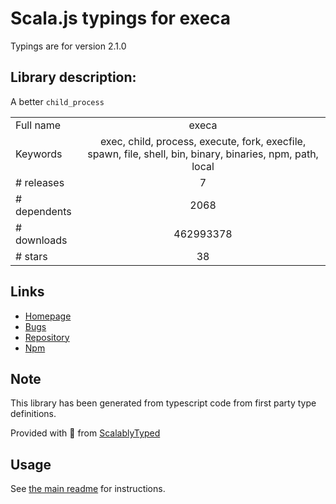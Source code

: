 
# Scala.js typings for execa

Typings are for version 2.1.0

## Library description:
A better `child_process`

|                    |                 |
| ------------------ | :-------------: |
| Full name          | execa |
| Keywords           | exec, child, process, execute, fork, execfile, spawn, file, shell, bin, binary, binaries, npm, path, local |
| # releases         | 7 |
| # dependents       | 2068 |
| # downloads        | 462993378 |
| # stars            | 38 |

## Links
- [Homepage](https://github.com/sindresorhus/execa#readme)
- [Bugs](https://github.com/sindresorhus/execa/issues)
- [Repository](https://github.com/sindresorhus/execa)
- [Npm](https://www.npmjs.com/package/execa)
    


## Note
This library has been generated from typescript code from first party type definitions.

Provided with :purple_heart: from [ScalablyTyped](https://github.com/oyvindberg/ScalablyTyped)

## Usage
See [the main readme](../../readme.md) for instructions.


